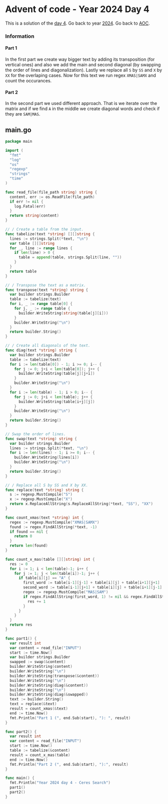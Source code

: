 # Advent of code - Year 2024 Day 4

This is a solution of the [day 4](https://adventofcode.com/2024/day/4). Go back to year [2024](2024.md). Go back to [AOC](../adventofcode.md).

### Information

#### Part 1

In the first part we create way bigger text by adding its transposition (for vertical ones) and also we add the main and second diagonal (by swapping the order of lines and diagonalization). Lastly we replace all `S` by `SS` and `X` by `XX` for the overlaping cases. Now for this text we run regex `XMAS|SAMX` and count the occurances.

#### Part 2

In the second part we used different approach. That is we iterate over the matrix and if we find `A` in the middle we create diagonal words and check if they are `SAM|MAS`.

## main.go

```go
package main

import (
  "fmt"
  "log"
  "os"
  "regexp"
  "strings"
  "time"
)

func read_file(file_path string) string {
  content, err := os.ReadFile(file_path)
  if err != nil {
    log.Fatal(err)
  }
  return string(content)
}

// / Create a table from the input.
func tabelize(text *string) [][]string {
  lines := strings.Split(*text, "\n")
  var table [][]string
  for _, line := range lines {
    if len(line) > 0 {
      table = append(table, strings.Split(line, ""))
    }
  }
  return table
}

// / Transpose the text as a matrix.
func transpose(text *string) string {
  var builder strings.Builder
  table := tabelize(text)
  for i, _ := range table[0] {
    for j, _ := range table {
      builder.WriteString(string(table[j][i]))
    }
    builder.WriteString("\n")
  }
  return builder.String()
}

// / Create all diagonals of the text.
func diag(text *string) string {
  var builder strings.Builder
  table := tabelize(text)
  for i := len(table[0]) - 1; i >= 0; i-- {
    for j := 0; j+i < len(table[0]); j++ {
      builder.WriteString(table[j][j+i])
    }
    builder.WriteString("\n")
  }
  for i := len(table) - 1; i > 0; i-- {
    for j := 0; j+i < len(table); j++ {
      builder.WriteString(table[i+j][j])
    }
    builder.WriteString("\n")
  }
  return builder.String()
}

// Swap the order of lines.
func swap(text *string) string {
  var builder strings.Builder
  lines := strings.Split(*text, "\n")
  for i := len(lines) - 1; i >= 0; i-- {
    builder.WriteString(lines[i])
    builder.WriteString("\n")
  }
  return builder.String()
}

// / Replace all S by SS and X by XX.
func replace(text *string) string {
  s := regexp.MustCompile("S")
  x := regexp.MustCompile("X")
  return x.ReplaceAllString(s.ReplaceAllString(*text, "SS"), "XX")
}

func count_xmas(text *string) int {
  regex := regexp.MustCompile("XMAS|SAMX")
  found := regex.FindAllString(*text, -1)
  if found == nil {
    return 0
  }
  return len(found)
}

func count_x_mas(table [][]string) int {
  res := 0
  for i := 1; i < len(table)-1; i++ {
    for j := 1; j < len(table[i])-1; j++ {
      if table[i][j] == "A" {
        first_word := table[i-1][j-1] + table[i][j] + table[i+1][j+1]
        second_word := table[i-1][j+1] + table[i][j] + table[i+1][j-1]
        regex := regexp.MustCompile("MAS|SAM")
        if regex.FindAllString(first_word, 1) != nil && regex.FindAllString(second_word, 1) != nil {
          res += 1
        }
      }
    }
  }
  return res
}

func part1() {
  var result int
  var content = read_file("INPUT")
  start := time.Now()
  var builder strings.Builder
  swapped := swap(&content)
  builder.WriteString(content)
  builder.WriteString("\n")
  builder.WriteString(transpose(&content))
  builder.WriteString("\n")
  builder.WriteString(diag(&content))
  builder.WriteString("\n")
  builder.WriteString(diag(&swapped))
  text := builder.String()
  text = replace(&text)
  result = count_xmas(&text)
  end := time.Now()
  fmt.Println("Part 1 (", end.Sub(start), "): ", result)
}

func part2() {
  var result int
  var content = read_file("INPUT")
  start := time.Now()
  table := tabelize(&content)
  result = count_x_mas(table)
  end := time.Now()
  fmt.Println("Part 2 (", end.Sub(start), "):", result)
}

func main() {
  fmt.Println("Year 2024 day 4 - Ceres Search")
  part1()
  part2()
}
```

